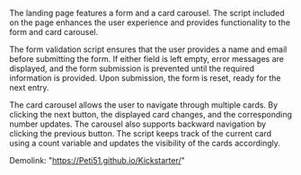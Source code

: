 The landing page features a form and a card carousel. The script included on the page enhances the user experience and provides functionality to the form and card carousel.

The form validation script ensures that the user provides a name and email before submitting the form. If either field is left empty, error messages are displayed, and the form submission is prevented until the required information is provided. Upon submission, the form is reset, ready for the next entry.

The card carousel allows the user to navigate through multiple cards. By clicking the next button, the displayed card changes, and the corresponding number updates. The carousel also supports backward navigation by clicking the previous button. The script keeps track of the current card using a count variable and updates the visibility of the cards accordingly.

Demolink: "https://Peti51.github.io/Kickstarter/"